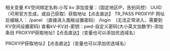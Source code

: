 相关变量 KV空间绑定名称:小写 kv 添加变量：（固定地区IP，告别风控） UUID（可用官方生成，或自己获取）获取地址【点击直达】 TR_PASS PROXYIP 
 网址后缀输入： /panel （直接进入面板设置密码） /login    (无法正常进入，需要到KV空间设置密码) 查看kV-KV对-密钥：pwd-自定义密码(大小英文加数字)-添加条目
 PROXYIP获取地址1【点击直达】（变量也可以添加优选域名）

PROXYIP获取地址2【点击直达】（变量也可以添加优选域名）

